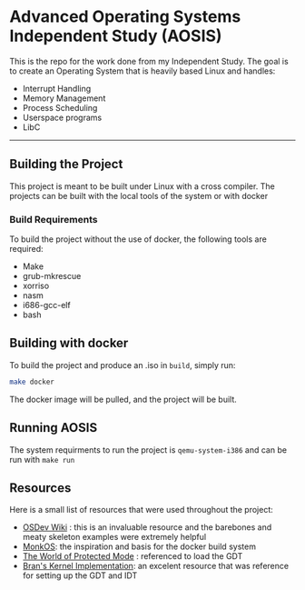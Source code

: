 # Advanced Operating Systems Independent Study (AOSIS)

This is the repo for the work done from my Independent Study. The goal is to create an Operating System that is heavily based Linux and handles:
* Interrupt Handling
* Memory Management
* Process Scheduling
* Userspace programs
* LibC

---
## Building the Project
This project is meant to be built under Linux with a cross compiler. The projects can be built with the local tools of the system or with docker

### Build Requirements
To build the project without the use of docker, the following tools are required:
* Make
* grub-mkrescue
* xorriso
* nasm
* i686-gcc-elf
* bash

## Building with docker
To build the project and produce an .iso in `build`, simply run:
```bash
make docker
```
The docker image will be pulled, and the project will be built. 

## Running AOSIS
The system requirments to run the project is ```qemu-system-i386``` and can be run with ```make run```

## Resources
Here is a small list of resources that were used throughout the project:
* [OSDev Wiki](https://wiki.osdev.org/Main_Page/) : this is an invaluable resource and the barebones and meaty skeleton examples were extremely helpful
* [MonkOS](https://github.com/beevik/MonkOS): the inspiration and basis for the docker build system
* [The World of Protected Mode](https://web.archive.org/web/20190424213806/http://www.osdever.net/tutorials/view/the-world-of-protected-mode) : referenced to load the GDT
* [Bran's Kernel Implementation](http://www.osdever.net/bkerndev/Docs/intro.htm): an excelent resource that was reference for setting up the GDT and IDT 

